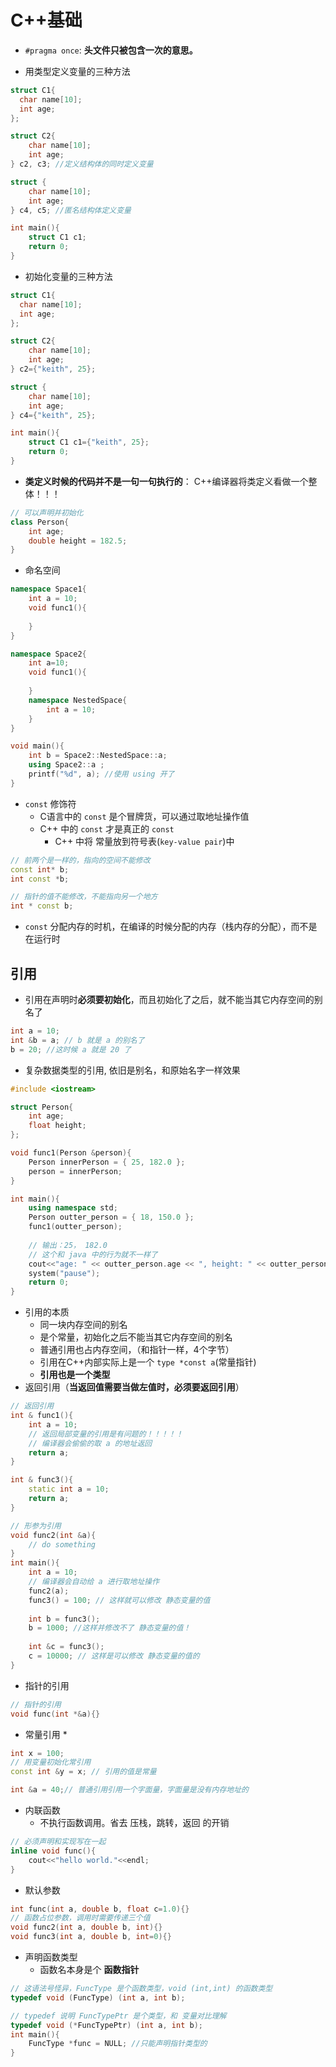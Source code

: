 # C++基础

* `#pragma once`:  **头文件只被包含一次的意思。**

* 用类型定义变量的三种方法

```c++
struct C1{
  char name[10];
  int age;
};

struct C2{
    char name[10];
    int age;
} c2, c3; //定义结构体的同时定义变量

struct {
    char name[10];
    int age;
} c4, c5; //匿名结构体定义变量

int main(){
    struct C1 c1;
    return 0;
}
```

* 初始化变量的三种方法

```c++
struct C1{
  char name[10];
  int age;
};

struct C2{
    char name[10];
    int age;
} c2={"keith", 25};

struct {
    char name[10];
    int age;
} c4={"keith", 25};

int main(){
    struct C1 c1={"keith", 25};
    return 0;
}
```

* **类定义时候的代码并不是一句一句执行的**： C++编译器将类定义看做一个整体！！！



```c++
// 可以声明并初始化
class Person{
    int age;
    double height = 182.5;    
}
```



* 命名空间

```c++
namespace Space1{
    int a = 10;
    void func1(){
        
    }
}

namespace Space2{
    int a=10;
    void func1(){
        
    }
    namespace NestedSpace{
        int a = 10;
    }
}

void main(){
    int b = Space2::NestedSpace::a;
    using Space2::a ;
    printf("%d", a); //使用 using 开了
}
```



* `const` 修饰符
  * C语言中的 `const` 是个冒牌货，可以通过取地址操作值
  * C++ 中的 `const` 才是真正的 `const`
    * C++ 中将 常量放到符号表(`key-value pair`)中 

```c++
// 前两个是一样的，指向的空间不能修改
const int* b;
int const *b;

// 指针的值不能修改，不能指向另一个地方
int * const b;
```

* `const` 分配内存的时机，在编译的时候分配的内存（栈内存的分配），而不是在运行时



## 引用

* 引用在声明时**必须要初始化**，而且初始化了之后，就不能当其它内存空间的别名了

```c++
int a = 10;
int &b = a; // b 就是 a 的别名了
b = 20; //这时候 a 就是 20 了
```

* 复杂数据类型的引用,  依旧是别名，和原始名字一样效果 

```c++
#include <iostream>

struct Person{
	int age;
	float height;
};

void func1(Person &person){
	Person innerPerson = { 25, 182.0 };
	person = innerPerson;
}

int main(){
	using namespace std;
	Person outter_person = { 18, 150.0 };
	func1(outter_person);
    
    // 输出：25， 182.0
    // 这个和 java 中的行为就不一样了
	cout<<"age: " << outter_person.age << ", height: " << outter_person.height << endl;
	system("pause");
	return 0;
}
```

* 引用的本质
  * 同一块内存空间的别名
  * 是个常量，初始化之后不能当其它内存空间的别名
  * 普通引用也占内存空间，（和指针一样，4个字节）
  * 引用在C++内部实际上是一个 `type *const a`(常量指针)
  * **引用也是一个类型**
* 返回引用（**当返回值需要当做左值时，必须要返回引用**）

```c++
// 返回引用
int & func1(){
    int a = 10;
    // 返回局部变量的引用是有问题的！！！！！
    // 编译器会偷偷的取 a 的地址返回
    return a;
}

int & func3(){
    static int a = 10;
    return a;
}

// 形参为引用
void func2(int &a){
    // do something
}
int main(){
    int a = 10;
    // 编译器会自动给 a 进行取地址操作
    func2(a);
    func3() = 100; // 这样就可以修改 静态变量的值
    
    int b = func3();
    b = 1000; //这样并修改不了 静态变量的值！
    
    int &c = func3();
    c = 10000; // 这样是可以修改 静态变量的值的
}
```



* 指针的引用

```c++
// 指针的引用
void func(int *&a){}
```

* 常量引用
  * 

```c++
int x = 100;
// 用变量初始化常引用
const int &y = x; // 引用的值是常量

int &a = 40;// 普通引用引用一个字面量，字面量是没有内存地址的
```



* 内联函数
  * 不执行函数调用。省去 压栈，跳转，返回 的开销

```c++
// 必须声明和实现写在一起
inline void func(){
    cout<<"hello world."<<endl;
}
```

* 默认参数

```c++
int func(int a, double b, float c=1.0){}
// 函数占位参数，调用时需要传递三个值
void func2(int a, double b, int){}
void func3(int a, double b, int=0){}
```



* 声明函数类型
  * 函数名本身是个 **函数指针** 

```c++
// 这语法号怪异，FuncType 是个函数类型，void (int,int) 的函数类型
typedef void (FuncType) (int a, int b);

// typedef 说明 FuncTypePtr 是个类型，和 变量对比理解
typedef void (*FuncTypePtr) (int a, int b);
int main(){
    FuncType *func = NULL; //只能声明指针类型的
}
```

